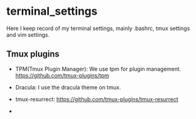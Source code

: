 # terminal_settings

Here I keep record of my terminal settings, mainly .bashrc, tmux settings and vim settings.

Tmux plugins
------------

* TPM(Tmux Plugin Manager): We use tpm for plugin management. https://github.com/tmux-plugins/tpm

* Dracula: I use the dracula theme on tmux.

* tmux-resurrect: https://github.com/tmux-plugins/tmux-resurrect

* 
